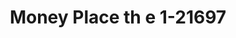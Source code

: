 ---
f_zip-code: 79415
f_state-code: TX
title: Money Place th e 1-21697
f_phone: 806-763-1363
f_city-only: Lubbock
f_address: 316 University Avenue Lubbock
f_location-unique-id: '21697'
slug: money-place-th-e-1-21697
updated-on: '2024-05-30T13:46:58.046Z'
created-on: '2024-05-30T13:36:59.803Z'
published-on: '2024-05-30T13:54:32.469Z'
f_city-state: cms/city/lubbock-tx.md
f_company: cms/company/money-place-th-e-1.md
f_state: cms/state/texas.md
layout: '[payday-loan].html'
tags: payday-loan
---